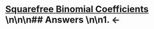 # [Squarefree Binomial Coefficients](https://projecteuler.net/problem=203) \n\n\n## Answers \n\n1. &larr;
